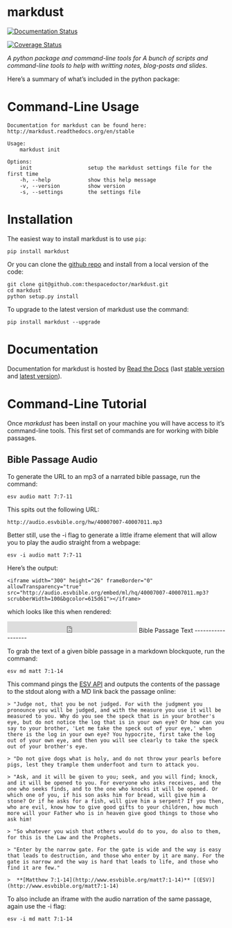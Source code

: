 markdust
========

[![Documentation Status](https://readthedocs.org/projects/markdust/badge/)](http://markdust.readthedocs.io/en/latest/?badge)

[![Coverage Status](https://cdn.rawgit.com/thespacedoctor/markdust/master/coverage.svg)](https://cdn.rawgit.com/thespacedoctor/markdust/master/htmlcov/index.html)

*A python package and command-line tools for A bunch of scripts and command-line tools to help with writting notes, blog-posts and slides*.

Here’s a summary of what’s included in the python package:

Command-Line Usage
==================

``` sourceCode
Documentation for markdust can be found here: http://markdust.readthedocs.org/en/stable

Usage:
    markdust init

Options:
    init                  setup the markdust settings file for the first time
    -h, --help            show this help message
    -v, --version         show version
    -s, --settings        the settings file
```

Installation
============

The easiest way to install markdust is to use `pip`:

``` sourceCode
pip install markdust
```

Or you can clone the [github repo](https://github.com/thespacedoctor/markdust) and install from a local version of the code:

``` sourceCode
git clone git@github.com:thespacedoctor/markdust.git
cd markdust
python setup.py install
```

To upgrade to the latest version of markdust use the command:

``` sourceCode
pip install markdust --upgrade
```

Documentation
=============

Documentation for markdust is hosted by [Read the Docs](http://markdust.readthedocs.org/en/stable/) (last [stable version](http://markdust.readthedocs.org/en/stable/) and [latest version](http://markdust.readthedocs.org/en/latest/)).

Command-Line Tutorial
=====================

Once *markdust* has been install on your machine you will have access to it’s command-line tools. This first set of commands are for working with bible passages.

Bible Passage Audio
-------------------

To generate the URL to an mp3 of a narrated bible passage, run the command:

``` sourceCode
esv audio matt 7:7-11
```

This spits out the following URL:

``` sourceCode
http://audio.esvbible.org/hw/40007007-40007011.mp3 
```

Better still, use the -i flag to generate a little iframe element that will allow you to play the audio straight from a webpage:

``` sourceCode
esv -i audio matt 7:7-11
```

Here’s the output:

``` sourceCode
<iframe width="300" height="26" frameBorder="0" allowTransparency="true" src="http://audio.esvbible.org/embed/ml/hq/40007007-40007011.mp3?scrubberWidth=100&bgcolor=615d61"></iframe>
```

which looks like this when rendered:

<iframe width="300" height="26" frameBorder="0" allowTransparency="true" src="http://audio.esvbible.org/embed/ml/hq/40007007-40007011.mp3?scrubberWidth=100&bgcolor=615d61"></iframe>
Bible Passage Text
------------------

To grab the text of a given bible passage in a markdown blockquote, run the command:

``` sourceCode
esv md matt 7:1-14
```

This command pings the [ESV API](http://www.esvapi.org/api/) and outputs the contents of the passage to the stdout along with a MD link back the passage online:

``` sourceCode
> "Judge not, that you be not judged. For with the judgment you pronounce you will be judged, and with the measure you use it will be measured to you. Why do you see the speck that is in your brother's eye, but do not notice the log that is in your own eye? Or how can you say to your brother, 'Let me take the speck out of your eye,' when there is the log in your own eye? You hypocrite, first take the log out of your own eye, and then you will see clearly to take the speck out of your brother's eye.

> "Do not give dogs what is holy, and do not throw your pearls before pigs, lest they trample them underfoot and turn to attack you.

> "Ask, and it will be given to you; seek, and you will find; knock, and it will be opened to you. For everyone who asks receives, and the one who seeks finds, and to the one who knocks it will be opened. Or which one of you, if his son asks him for bread, will give him a stone? Or if he asks for a fish, will give him a serpent? If you then, who are evil, know how to give good gifts to your children, how much more will your Father who is in heaven give good things to those who ask him!

> "So whatever you wish that others would do to you, do also to them, for this is the Law and the Prophets.

> "Enter by the narrow gate. For the gate is wide and the way is easy that leads to destruction, and those who enter by it are many. For the gate is narrow and the way is hard that leads to life, and those who find it are few."

>  **[Matthew 7:1-14](http://www.esvbible.org/matt7:1-14)** [(ESV)](http://www.esvbible.org/matt7:1-14) 
```

To also include an iframe with the audio narration of the same passage, again use the -i flag:

``` sourceCode
esv -i md matt 7:1-14
```
